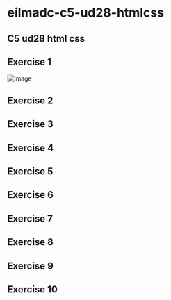 # eilmadc-c5-ud28-htmlcss
 ## C5 ud28 html css

## Exercise 1
![image](https://user-images.githubusercontent.com/57563030/234236885-f7caad8d-8d04-47b2-ab11-ba268e1de3ac.png)

## Exercise 2

## Exercise 3

## Exercise 4

## Exercise 5

## Exercise 6

## Exercise 7

## Exercise 8

## Exercise 9

## Exercise 10
